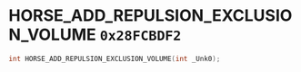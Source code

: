 # HORSE_ADD_REPULSION_EXCLUSION_VOLUME `0x28FCBDF2`

```cpp
int HORSE_ADD_REPULSION_EXCLUSION_VOLUME(int _Unk0);
```